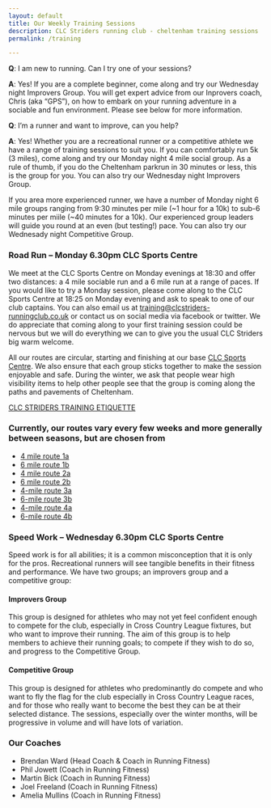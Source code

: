 ```yaml
---
layout: default
title: Our Weekly Training Sessions
description: CLC Striders running club - cheltenham training sessions
permalink: /training

---
```


__Q__: I am new to running. Can I try one of your sessions?

__A__: Yes! If you are a complete beginner, come along and try our Wednesday night Improvers Group. You will get expert advice from our Inprovers coach, Chris (aka “GPS”), on how to embark on your running adventure in a sociable and fun environment. Please see below for more information.

__Q__: I’m a runner and want to improve, can you help?

__A__: Yes! Whether you are a recreational runner or a competitive athlete we have a range of training sessions to suit you. If you can comfortably run 5k (3 miles), come along and try our Monday night 4 mile social group. As a rule of thumb, if you do the Cheltenham parkrun in 30 minutes or less, this is the group for you. You can also try our Wednesday night Improvers Group.

If you area more experienced runner, we have a number of Monday night 6 mile groups ranging from 9:30 minutes per mile (~1 hour for a 10k) to sub-6 minutes per miile (~40 minutes for a 10k). Our experienced group leaders will guide you round at an even (but testing!) pace. You can also try our Wednesady night Competitive Group.

### Road Run – Monday 6.30pm CLC Sports Centre

We meet at the CLC Sports Centre on Monday evenings at 18:30 and offer two distances: a 4 mile sociable run and a 6 mile run at a range of paces. If you would like to try a Monday session, please come along to the CLC Sports Centre at 18:25 on Monday evening and ask to speak to one of our club captains. You can also email us at training@clcstriders-runningclub.co.uk or contact us on social media via facebook or twitter. We do appreciate that coming along to your first training session could be nervous but we will do everything we can to give you the usual CLC Striders big warm welcome.

All our routes are circular, starting and finishing at our base <a href="https://www.google.co.uk/maps/place/Cheltenham,+Gloucestershire+GL50+2NX/@51.8996855,-2.0905991,17.26z/data=!4m2!3m1!1s0x48711b750b7cf72f:0x18adca3553c78bca?hl=en">CLC Sports Centre</a>. We also ensure that each group sticks together to make the session enjoyable and safe. During the winter, we ask that people wear high visibility items to help other people see that the group is coming along the paths and pavements of Cheltenham.

<a href="/assets/clc-striders-training-etiquette.pdf">CLC STRIDERS TRAINING ETIQUETTE</a>

### Currently, our routes vary every few weeks and more generally between seasons, but are chosen from

* [4 mile route 1a](http://www.gmap-pedometer.com/?r=6085072)
* [6 mile route 1b](http://www.gmap-pedometer.com/?r=6085063)
* [4 mile route 2a](http://www.gmap-pedometer.com/?r=6085072)
* [6 mile route 2b](http://www.gmap-pedometer.com/?r=6085063)
* [4-mile route 3a](http://www.gmap-pedometer.com/?r=6584237)
* [6-mile route 3b](http://www.gmap-pedometer.com/?r=6584229)
* [4-mile route 4a](http://www.gmap-pedometer.com/?r=7304693)
* [6-mile route 4b](http://www.gmap-pedometer.com/?r=7305262)

### Speed Work – Wednesday 6.30pm CLC Sports Centre

Speed work is for all abilities; it is a common misconception that it is only for the pros. Recreational runners will see tangible benefits in their fitness and performance. We have two groups; an improvers group and a competitive group:

#### Improvers Group

This group is designed for athletes who may not yet feel confident enough to compete for the club, especially in Cross Country League fixtures, but who want to improve their running. The aim of this group is to help members to achieve their running goals; to compete if they wish to do so, and progress to the Competitive Group.

#### Competitive Group

This group is designed for athletes who predominantly do compete and who want to fly the flag for the club especially in Cross Country League races, and for those who really want to become the best they can be at their selected distance. The sessions, especially over the winter months, will be progressive in volume and will have lots of variation.

### Our Coaches

- Brendan Ward (Head Coach & Coach in Running Fitness)
- Phil Jowett (Coach in Running Fitness)
- Martin Bick (Coach in Running Fitness)
- Joel Freeland (Coach in Running Fitness)
- Amelia Mullins (Coach in Running Fitness)
